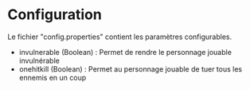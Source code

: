 # Configuration

Le fichier "config.properties" contient les paramètres configurables.

* invulnerable (Boolean) : Permet de rendre le personnage jouable invulnérable
* onehitkill (Boolean) : Permet au personnage jouable de tuer tous les ennemis en un coup